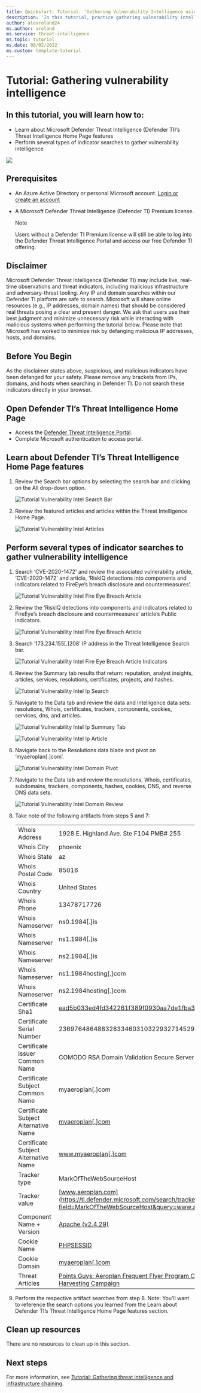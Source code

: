 ```yaml
--- 
title: Quickstart: Tutorial: 'Gathering Vulnerability Intelligence using Microsoft Defender Threat Intelligence (Defender TI)'
description: 'In this tutorial, practice gathering vulnerability intelligence associated with the Darkside threat actor group using Microsoft Defender Threat Intelligence (Defender TI).'
author: alexroland24
ms.author: aroland
ms.service: threat-intelligence 
ms.topic: tutorial
ms.date: 08/02/2022
ms.custom: template-tutorial
---
```


# Tutorial: Gathering vulnerability intelligence

## In this tutorial, you will learn how to:

- Learn about Microsoft Defender Threat Intelligence (Defender TI)’s Threat Intelligence Home Page features
- Perform several types of indicator searches to gather vulnerability intelligence

![](media/tiOverviewHomePageChromeScreenshot.png)

## Prerequisites

- An Azure Active Directory or personal Microsoft account. [Login or create an account](https://signup.microsoft.com/)
- A Microsoft Defender Threat Intelligence (Defender TI) Premium license.

    > [!NOTE]
    > Users without a Defender TI Premium license will still be able to log into the Defender Threat Intelligence Portal and access our free Defender TI offering.

## Disclaimer

Microsoft Defender Threat Intelligence (Defender TI) may include live, real-time observations and threat indicators, including malicious infrastructure and adversary-threat tooling. Any IP and domain searches within our Defender TI platform are safe to search.
Microsoft will share online resources (e.g., IP addresses, domain names) that should be considered real threats posing a clear and present danger.
We ask that users use their best judgment and minimize unnecessary risk while interacting with malicious systems when performing the tutorial below. Please note that Microsoft has worked to minimize risk by defanging malicious IP addresses, hosts, and domains.

## Before You Begin
As the disclaimer states above, suspicious, and malicious indicators have been defanged for your safety. Please remove any brackets from IPs, domains, and hosts when searching in Defender TI. Do not search these indicators directly in your browser.

## Open Defender TI’s Threat Intelligence Home Page

- Access the [Defender Threat Intelligence Portal](https://ti.defender.microsoft.com/).
- Complete Microsoft authentication to access portal.

## Learn about Defender TI’s Threat Intelligence Home Page features

1. Review the Search bar options by selecting the search bar and clicking on the All drop-down option.

    ![Tutorial Vulnerability Intel Search Bar](media/tutorialVulnerabilityIntelSearchBar.png)

2. Review the featured articles and articles within the Threat Intelligence Home Page.

    ![Tutorial Vulnerability Intel Articles](media/tutorialVulnerabilityIntelArticles.png)

## Perform several types of indicator searches to gather vulnerability intelligence

1. Search ‘CVE-2020-1472' and review the associated vulnerability article, ‘CVE-2020-1472' and article, ‘RiskIQ detections into components and indicators related to FireEye’s breach disclosure and countermeasures’.

    ![Tutorial Vulnerability Intel Fire Eye Breach Article](media/tutorialVulnerabilityIntelFireEyeBreachArticle.png)

2. Review the ‘RiskIQ detections into components and indicators related to FireEye’s breach disclosure and countermeasures’ article’s Public indicators.

    ![Tutorial Vulnerability Intel Fire Eye Breach Article](media/tutorialVulnerabilityIntelFireEyeBreachArticleIndicators.gif)

3. Search ‘173.234.155[.]208’ IP address in the Threat Intelligence Search bar.

      ![Tutorial Vulnerability Intel Fire Eye Breach Article Indicators](media/tutorialVulnerabilityIntelIpSearch.png)

4. Review the Summary tab results that return: reputation, analyst insights, articles, services, resolutions, certificates, projects, and hashes.

      ![Tutorial Vulnerability Intel Ip Search](media/tutorialVulnerabilityIntelIpSummaryTab.png)

5. Navigate to the Data tab and review the data and intelligence data sets: resolutions, Whois, certificates, trackers, components, cookies, services, dns, and articles.
 
    ![Tutorial Vulnerability Intel Ip Summary Tab](media/tutorialVulnerabilityIntelIpReview.gif)

    ![Tutorial Vulnerability Intel Ip Article](media/tutorialVulnerabilityIntelIpArticle.png)

6. Navigate back to the Resolutions data blade and pivot on ‘myaeroplan[.]com’.

    ![Tutorial Vulnerability Intel Domain Pivot](media/tutorialVulnerabilityIntelDomainPivot.png)

7. Navigate to the Data tab and review the resolutions, Whois, certificates, subdomains, trackers, components, hashes, cookies, DNS, and reverse DNS data sets.

    ![Tutorial Vulnerability Intel Domain Review](media/tutorialVulnerabilityIntelDomainReview.gif)

8. Take note of the following artifacts from steps 5 and 7:

    |    |    |
    | -- | -- |
    | Whois Address | 1928 E. Highland Ave. Ste F104 PMB# 255 |
    | Whois City | phoenix |
    | Whois State | az |
    | Whois Postal Code | 85016 |
    | Whois Country | United States |
    | Whois Phone | 13478717726 |
    | Whois Nameserver | ns0.1984[.]is |
    | Whois Nameserver | ns1.1984[.]is |
    | Whois Nameserver | ns2.1984[.]is |
    | Whois Nameserver | ns1.1984hosting[.]com |
    | Whois Nameserver | ns2.1984hosting[.]com |
    | Certificate Sha1 | [ead5b033ed4fd342261f389f0930aa7de1fba33d](https://ti.defender.microsoft.com/search/certificates?query=ead5b033ed4fd342261f389f0930aa7de1fba33d&field=sha1) |
    | Certificate Serial Number | 236976486488328334603103229327145294996 |
    | Certificate Issuer Common Name | COMODO RSA Domain Validation Secure Server CA |
    | Certificate Subject Common Name | myaeroplan[.]com |
    | Certificate Subject Alternative Name | [myaeroplan[.]com](https://ti.defender.microsoft.com/search/trackers/hosts?query=www.aeroplan.com&field=MarkOfTheWebSourceHost) |
    | Certificate Subject Alternative Name | www.myaeroplan[.]com |
    | Tracker type | MarkOfTheWebSourceHost |
    | Tracker value | [www.aeroplan.com](https://ti.defender.microsoft.com/search/trackers/hosts?field=MarkOfTheWebSourceHost&query=www.aeroplan.com) |
    | Component Name + Version | [Apache (v2.4.29)](https://ti.defender.microsoft.com/search/components/hosts?category=Server&query=Apache&version=2.4.29) |
    | Cookie Name | [PHPSESSID](https://ti.defender.microsoft.com/search/cookies/hosts?query=PHPSESSID&field=name) |
    | Cookie Domain | [myaeroplan[.]com](https://ti.defender.microsoft.com/search/cookies/hosts?query=myaeroplan.com&field=domain) |
    | Threat Articles | [Points Guys: Aeroplan Frequent Flyer Program Credential Harvesting Campaign](https://ti.defender.microsoft.com/articles/99527909)|

9. Perform the respective artifact searches from step 8. Note: You’ll want to reference the search options you learned from the Learn about Defender TI’s Threat Intelligence Home Page features section.

## Clean up resources

There are no resources to clean up in this section.

## Next steps

For more information, see [Tutorial: Gathering threat intelligence and infrastructure chaining](gathering-threat-intelligence-and-infrastructure-chaining.md).